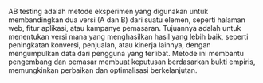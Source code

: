 AB testing adalah metode eksperimen yang digunakan untuk membandingkan dua versi (A dan B) dari suatu elemen, seperti halaman web, fitur aplikasi, atau kampanye pemasaran. Tujuannya adalah untuk menentukan versi mana yang menghasilkan hasil yang lebih baik, seperti peningkatan konversi, penjualan, atau kinerja lainnya, dengan mengumpulkan data dari pengguna yang terlibat. Metode ini membantu pengembang dan pemasar membuat keputusan berdasarkan bukti empiris, memungkinkan perbaikan dan optimalisasi berkelanjutan.

